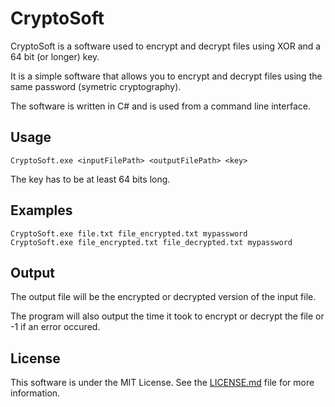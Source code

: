 # CryptoSoft
CryptoSoft is a software used to encrypt and decrypt files using XOR and a 64 bit (or longer) key.

It is a simple software that allows you to encrypt and decrypt files using the same password (symetric cryptography).

The software is written in C# and is used from a command line interface.

## Usage
```
CryptoSoft.exe <inputFilePath> <outputFilePath> <key>
```
The key has to be at least 64 bits long.

## Examples
```
CryptoSoft.exe file.txt file_encrypted.txt mypassword
CryptoSoft.exe file_encrypted.txt file_decrypted.txt mypassword
```

## Output
The output file will be the encrypted or decrypted version of the input file.

The program will also output the time it took to encrypt or decrypt the file or -1 if an error occured.

## License
This software is under the MIT License. See the [LICENSE.md](LICENSE.md) file for more information.
